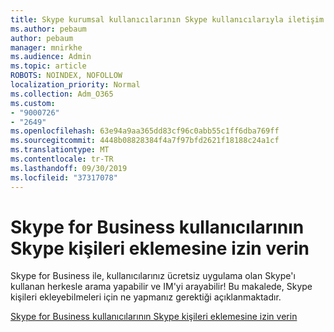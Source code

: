 ```yaml
---
title: Skype kurumsal kullanıcılarının Skype kullanıcılarıyla iletişim kurmasına nasıl izin veremebilirim?
ms.author: pebaum
author: pebaum
manager: mnirkhe
ms.audience: Admin
ms.topic: article
ROBOTS: NOINDEX, NOFOLLOW
localization_priority: Normal
ms.collection: Adm_O365
ms.custom:
- "9000726"
- "2649"
ms.openlocfilehash: 63e94a9aa365dd83cf96c0abb55c1ff6dba769ff
ms.sourcegitcommit: 4448b08828384f4a7f97bfd2621f18188c24a1cf
ms.translationtype: MT
ms.contentlocale: tr-TR
ms.lasthandoff: 09/30/2019
ms.locfileid: "37317078"
---
```

# <a name="let-skype-for-business-users-add-skype-contacts"></a>Skype for Business kullanıcılarının Skype kişileri eklemesine izin verin

Skype for Business ile, kullanıcılarınız ücretsiz uygulama olan Skype'ı kullanan herkesle arama yapabilir ve IM'yi arayabilir! Bu makalede, Skype kişileri ekleyebilmeleri için ne yapmanız gerektiği açıklanmaktadır.

[Skype for Business kullanıcılarının Skype kişileri eklemesine izin verin](https://docs.microsoft.com/skypeforbusiness/set-up-skype-for-business-online/let-skype-for-business-users-add-skype-contacts)
